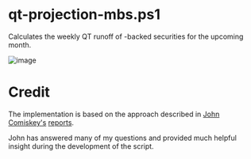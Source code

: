 # qt-projection-mbs.ps1

Calculates the weekly QT runoff of -backed securities for the upcoming month.

![image](https://user-images.githubusercontent.com/20816/211399604-e382adc7-0859-4f81-88cb-0e72299ae70e.png)

# Credit

The implementation is based on the approach described in [John Comiskey's](https://twitter.com/Johncomiskey77) [reports](https://johncomiskey.substack.com/).

John has answered many of my questions and provided much helpful insight during the development of the script.
